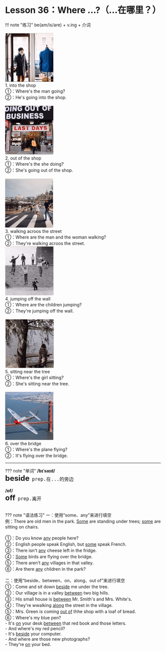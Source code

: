 # Lesson 36：Where ...?（...在哪里？）


!!! note "练习"
    be(am/is/are) + v.ing + 介词<br>
    <br>
    ![](../img/Frist/Lesson-36/Lesson-36_01.png)<br>
    1. into the shop<br>
    ①：Where's the man going?<br>
    ②：He's going into the shop.<br>
    <br>
    ![](../img/Frist/Lesson-36/Lesson-36_02.png)<br>
    2. out of the shop<br>
    ①：Where's the she doing?<br>
    ②：She's going out of the shop.<br>
    <br>
    ![](../img/Frist/Lesson-36/Lesson-36_03.png)<br>
    3. walking acroos the street<br>
    ①：Where are the man and the woman walking?<br>
    ②：They're walking acroos the street.
    <br>
    ![](../img/Frist/Lesson-36/Lesson-36_04.png)<br>
    4. jumping off the wall<br>
    ①：Where are the children jumping?<br>
    ②：They're jumping off the wall.<br>
    <br>
    ![](../img/Frist/Lesson-36/Lesson-36_05.png)<br>
    5. sitting near the tree<br>
    ①：Where's the girl sitting?<br>
    ②：She's sitting near the tree.<br>
    <br>
    ![](../img/Frist/Lesson-36/Lesson-36_06.png)<br>
    6. over the bridge<br>
    ①：Where's the plane flying?<br>
    ②：It's flying over the bridge.<br>

---
??? note "单词"
    **/bɪˈsaɪd/**<br>
    <font size=5>**beside**</font>&nbsp;&nbsp;<font size=4>`prep.在...的旁边`</font><br>
    <br>
    **/ɒf/**<br>
    <font size=5>**off**</font>&nbsp;&nbsp;<font size=4>`prep.离开`</font><br>
    <br>

??? note "语法练习"
    一：使用“some、any”来进行填空<br>
    例：There are old men in the park. <u>Some</u> are standing under trees; <u>some</u> are sitting on chairs.<br>
    <br>
    ①：Do you know <u>any</u> people here?<br>
    ②：English people speak English, but <u>some</u> speak French.<br>
    ③：There isn't <u>any</u> cheese left in the fridge.<br>
    ④：<u>Some</u> birds are flying over the bridge.<br>
    ⑤：There aren't <u>any</u> villages in that valley.<br>
    ⑥：Are there <u>any</u> children in the park?<br>
    <br>
    二：使用“beside、between、on、along、out of”来进行填空<br>
    ①：Come and sit down <u>beside</u> me under the tree.<br>
    ②：Our village is in a valley <u>between</u> two big hills.<br>
    ③：His small house is <u>between</u> Mr. Smith's and Mrs. White's.<br>
    ④：They're wwalking <u>along</u> the street in the village.<br>
    ⑤：Mrs. Green is coming <u>out of</u> thhe shop with a loaf of bread.<br>
    ⑥：Where's my blue pen?<br>
    - It's <u>on</u> your desk <u>between</u> that red book and those letters.<br>
    - And where's my red pencil?<br>
    - It's <u>beside</u> your computer.<br>
    - And where are those new photographs?<br>
    - They're <u>on</u> your bed.<br>



